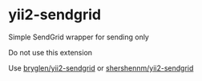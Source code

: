 # yii2-sendgrid
Simple SendGrid wrapper for sending only

Do not use this extension

Use [bryglen/yii2-sendgrid](https://github.com/bryglen/yii2-sendgrid) or [shershennm/yii2-sendgrid](https://github.com/shershennm/yii2-sendgrid)
